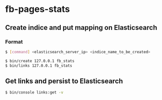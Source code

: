 # fb-pages-stats

## Create indice and put mapping on Elasticsearch

### Format
```bash
$ [command] <elasticsearch_server_ip> <indice_name_to_be_created>
```

```bash
$ bin/create 127.0.0.1 fb_stats 
$ bin/links 127.0.0.1 fb_stats 
```

## Get links and persist to Elasticsearch

```bash
$ bin/console links:get -v 
```
